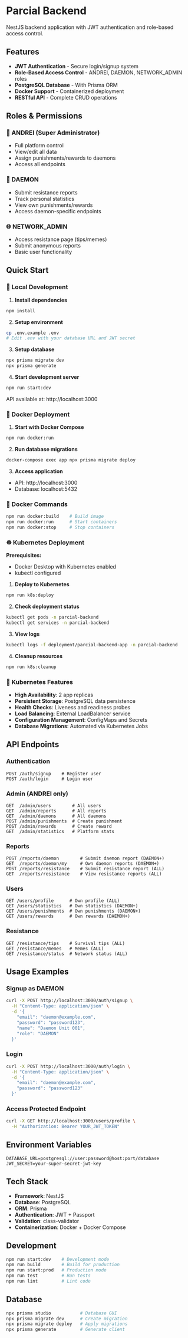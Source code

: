 # Parcial Backend

NestJS backend application with JWT authentication and role-based access control.

## Features

- **JWT Authentication** - Secure login/signup system
- **Role-Based Access Control** - ANDREI, DAEMON, NETWORK_ADMIN roles
- **PostgreSQL Database** - With Prisma ORM
- **Docker Support** - Containerized deployment
- **RESTful API** - Complete CRUD operations

## Roles & Permissions

### 🔴 ANDREI (Super Administrator)
- Full platform control
- View/edit all data
- Assign punishments/rewards to daemons
- Access all endpoints

### 🤖 DAEMON
- Submit resistance reports
- Track personal statistics
- View own punishments/rewards
- Access daemon-specific endpoints

### 🌐 NETWORK_ADMIN
- Access resistance page (tips/memes)
- Submit anonymous reports
- Basic user functionality

## Quick Start

### 🚀 Local Development

1. **Install dependencies**
```bash
npm install
```

2. **Setup environment**
```bash
cp .env.example .env
# Edit .env with your database URL and JWT secret
```

3. **Setup database**
```bash
npx prisma migrate dev
npx prisma generate
```

4. **Start development server**
```bash
npm run start:dev
```

API available at: http://localhost:3000

### 🐳 Docker Deployment

1. **Start with Docker Compose**
```bash
npm run docker:run
```

2. **Run database migrations**
```bash
docker-compose exec app npx prisma migrate deploy
```

3. **Access application**
- API: http://localhost:3000
- Database: localhost:5432

### 🔧 Docker Commands
```bash
npm run docker:build    # Build image
npm run docker:run      # Start containers
npm run docker:stop     # Stop containers
```

### ☸️ Kubernetes Deployment

**Prerequisites:**
- Docker Desktop with Kubernetes enabled
- kubectl configured

1. **Deploy to Kubernetes**
```bash
npm run k8s:deploy
```

2. **Check deployment status**
```bash
kubectl get pods -n parcial-backend
kubectl get services -n parcial-backend
```

3. **View logs**
```bash
kubectl logs -f deployment/parcial-backend-app -n parcial-backend
```

4. **Cleanup resources**
```bash
npm run k8s:cleanup
```

### 🎯 Kubernetes Features
- **High Availability**: 2 app replicas
- **Persistent Storage**: PostgreSQL data persistence
- **Health Checks**: Liveness and readiness probes
- **Load Balancing**: External LoadBalancer service
- **Configuration Management**: ConfigMaps and Secrets
- **Database Migrations**: Automated via Kubernetes Jobs

## API Endpoints

### Authentication
```
POST /auth/signup    # Register user
POST /auth/login     # Login user
```

### Admin (ANDREI only)
```
GET  /admin/users        # All users
GET  /admin/reports      # All reports
GET  /admin/daemons      # All daemons
POST /admin/punishments  # Create punishment
POST /admin/rewards      # Create reward
GET  /admin/statistics   # Platform stats
```

### Reports
```
POST /reports/daemon        # Submit daemon report (DAEMON+)
GET  /reports/daemon/my     # Own daemon reports (DAEMON+)
POST /reports/resistance    # Submit resistance report (ALL)
GET  /reports/resistance    # View resistance reports (ALL)
```

### Users
```
GET /users/profile      # Own profile (ALL)
GET /users/statistics   # Own statistics (DAEMON+)
GET /users/punishments  # Own punishments (DAEMON+)
GET /users/rewards      # Own rewards (DAEMON+)
```

### Resistance
```
GET /resistance/tips    # Survival tips (ALL)
GET /resistance/memes   # Memes (ALL)
GET /resistance/status  # Network status (ALL)
```

## Usage Examples

### Signup as DAEMON
```bash
curl -X POST http://localhost:3000/auth/signup \
  -H "Content-Type: application/json" \
  -d '{
    "email": "daemon@example.com",
    "password": "password123",
    "name": "Daemon Unit 001",
    "role": "DAEMON"
  }'
```

### Login
```bash
curl -X POST http://localhost:3000/auth/login \
  -H "Content-Type: application/json" \
  -d '{
    "email": "daemon@example.com",
    "password": "password123"
  }'
```

### Access Protected Endpoint
```bash
curl -X GET http://localhost:3000/users/profile \
  -H "Authorization: Bearer YOUR_JWT_TOKEN"
```

## Environment Variables

```env
DATABASE_URL=postgresql://user:password@host:port/database
JWT_SECRET=your-super-secret-jwt-key
```

## Tech Stack

- **Framework**: NestJS
- **Database**: PostgreSQL
- **ORM**: Prisma
- **Authentication**: JWT + Passport
- **Validation**: class-validator
- **Containerization**: Docker + Docker Compose

## Development

```bash
npm run start:dev    # Development mode
npm run build        # Build for production
npm run start:prod   # Production mode
npm run test         # Run tests
npm run lint         # Lint code
```

## Database

```bash
npx prisma studio           # Database GUI
npx prisma migrate dev      # Create migration
npx prisma migrate deploy   # Apply migrations
npx prisma generate         # Generate client
```